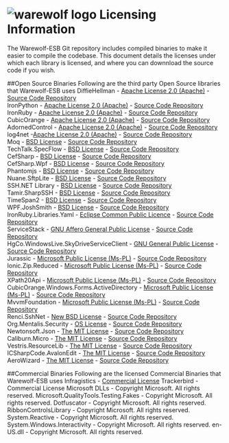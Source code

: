 ![warewolf logo](http://www.warewolf.io/images/warewolf-logo.png)
Licensing Information
=====================

The Warewolf-ESB Git repository includes compiled binaries to make it easier to compile the codebase. This document details the licenses under which each library is licensed, and where you can downnload the source code if you wish.

##Open Source Binaries 
Following are the third party Open Source libraries that Warewolf-ESB uses
DiffieHellman - [Apache License 2.0 (Apache)](http://www.apache.org/licenses/LICENSE-2.0) - [Source Code Repository](https://github.com/saftmeister/diffiehellman)  <br/>
IronPython - [Apache License 2.0 (Apache)](http://www.apache.org/licenses/LICENSE-2.0) - [Source Code Repository](http://ironpython.codeplex.com/)  <br/>
IronRuby - [Apache License 2.0 (Apache)](http://www.apache.org/licenses/LICENSE-2.0) - [Source Code Repository](http://ironruby.codeplex.com/)  <br/>
CubicOrange - [Apache License 2.0 (Apache)](http://www.apache.org/licenses/LICENSE-2.0) - [Source Code Repository](https://code.google.com/p/content-king-lite/)  <br/>
AdornedControl - [Apache License 2.0 (Apache)](http://www.apache.org/licenses/LICENSE-2.0) - [Source Code Repository](https://code.google.com/p/alxsv/)  <br/>
log4net -[Apache License 2.0 (Apache)](http://www.apache.org/licenses/LICENSE-2.0) - [Source Code Repository](http://logging.apache.org/log4net/)  <br/>
Moq - [BSD License](http://opensource.org/licenses/BSD-2-Clause) - [Source Code Repository](https://github.com/Moq/moq) <br/>
TechTalk.SpecFlow - [BSD License](http://opensource.org/licenses/BSD-2-Clause) - [Source Code Repository](https://github.com/techtalk/SpecFlow) <br/>
CefSharp - [BSD License](http://opensource.org/licenses/BSD-2-Clause) - [Source Code Repository](https://github.com/cefsharp/CefSharp) <br/>
CefSharp.Wpf - [BSD License](http://opensource.org/licenses/BSD-2-Clause) - [Source Code Repository](https://github.com/cefsharp/CefSharp) <br/>
Phantomjs - [BSD License](http://opensource.org/licenses/BSD-2-Clause) - [Source Code Repository](https://github.com/ariya/phantomjs) <br/>
Nuane.SftpLite - [BSD License](http://opensource.org/licenses/BSD-2-Clause) - [Source Code Repository](http://nuane.com/sftp-lite/) <br/>
SSH.NET Library - [BSD License](http://opensource.org/licenses/BSD-2-Clause) - [Source Code Repository](https://sshnet.codeplex.com/) <br/>
Tamir.SharpSSH - [BSD License](http://opensource.org/licenses/BSD-2-Clause) - [Source Code Repository](http://sourceforge.net/projects/sharpssh/) <br/>
TimeSpan2 - [BSD License](http://opensource.org/licenses/BSD-2-Clause) - [Source Code Repository](https://timespan2.codeplex.com/) <br/>
WPF.JoshSmith - [BSD License](http://opensource.org/licenses/BSD-2-Clause) - [Source Code Repository](http://www.codeproject.com/Articles/16342/WPF-JoshSmith) <br/>
IronRuby.Libraries.Yaml - [Eclipse Common Public Licence](http://www.eclipse.org/legal/cpl-v10.html) - [Source Code Repository](http://ironruby.codeplex.com/) <br/>
ServiceStack - [GNU Affero General Public License](http://www.gnu.org/licenses/agpl-3.0.html) - [Source Code Repository](https://github.com/ServiceStack/ServiceStack.UseCases) <br/>
HgCo.WindowsLive.SkyDriveServiceClient - [GNU General Public License](http://www.gnu.org/copyleft/gpl.html) - [Source Code Repository](http://skydriveapiclient.codeplex.com/) <br/>
Jurassic - [Microsoft Public License (Ms-PL)](http://opensource.org/licenses/MS-PL) - [Source Code Repository](http://jurassic.codeplex.com/) <br/>
Ionic.Zip.Reduced - [Microsoft Public License (Ms-PL)](http://opensource.org/licenses/MS-PL) - [Source Code Repository](http://dotnetzip.codeplex.com/) <br/>
XPath20Api - [Microsoft Public License (Ms-PL)](http://opensource.org/licenses/MS-PL) - [Source Code Repository](http://xpath2.codeplex.com/) <br/>
CubicOrange.Windows.Forms.ActiveDirectory - [Microsoft Public License (Ms-PL)](http://opensource.org/licenses/MS-PL) - [Source Code Repository](http://adui.codeplex.com/license) <br/>
MvvmFoundation  - [Microsoft Public License (Ms-PL)](http://opensource.org/licenses/MS-PL) - [Source Code Repository](https://mvvmfoundation.codeplex.com/) <br/>
Renci.SshNet - [New BSD License](http://opensource.org/licenses/BSD-2-Clause) - [Source Code Repository](https://sshnet.codeplex.com) <br/>
Org.Mentalis.Security - [OS License](http://www.mentalis.org/site/license.qpx) - [Source Code Repository](http://www.mentalis.org/soft/projects.qpx) <br/>
Newtonsoft.Json - [The MIT License](http://opensource.org/licenses/MIT) - [Source Code Repository](https://github.com/JamesNK/Newtonsoft.Json) <br/>
Caliburn.Micro - [The MIT License](http://opensource.org/licenses/MIT) - [Source Code Repository](https://github.com/Caliburn-Micro/Caliburn.Micro) <br/>
Vestris.ResourceLib - [The MIT License](http://opensource.org/licenses/MIT) - [Source Code Repository](https://resourcelib.codeplex.com/) <br/>
ICSharpCode.AvalonEdit - [The MIT License](http://opensource.org/licenses/MIT) - [Source Code Repository](https://resourcelib.codeplex.com/) <br/>
AeroWizard - [The MIT License](http://opensource.org/licenses/MIT) - [Source Code Repository](https://aerowizard.codeplex.com/) <br/>


##Commercial Binaries 
Following are the licensed Commercial Binaries that Warewolf-ESB uses
Infragistics  - [Commercial License](http://www.infragistics.com/legal/license)
Trackerbird - Commercial License
Microsoft DLLs - Copyright Microsoft. All rights reserved.
Microsoft.QualityTools.Testing.Fakes  - Copyright Microsoft. All rights reserved.
Dotfuscator - Copyright Microsoft. All rights reserved.
RibbonControlsLibrary - Copyright Microsoft. All rights reserved.
System.Reactive - Copyright Microsoft. All rights reserved.
System.Windows.Interactivity - Copyright Microsoft. All rights reserved.
en-US.dll - Copyright Microsoft. All rights reserved.

